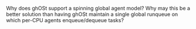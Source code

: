 Why does ghOSt support a spinning global agent model? Why may this be a better solution than having ghOSt maintain a single global runqueue on which per-CPU agents enqueue/dequeue tasks?